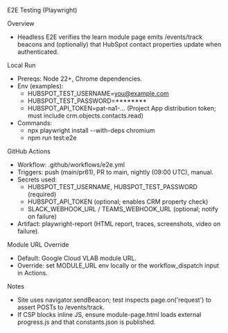 E2E Testing (Playwright)

Overview
- Headless E2E verifies the learn module page emits /events/track beacons and (optionally) that HubSpot contact properties update when authenticated.

Local Run
- Prereqs: Node 22+, Chrome dependencies.
- Env (examples):
  - HUBSPOT_TEST_USERNAME=you@example.com
  - HUBSPOT_TEST_PASSWORD=********
  - HUBSPOT_API_TOKEN=pat-na1-… (Project App distribution token; must include crm.objects.contacts.read)
- Commands:
  - npx playwright install --with-deps chromium
  - npm run test:e2e

GitHub Actions
- Workflow: .github/workflows/e2e.yml
- Triggers: push (main/pr61), PR to main, nightly (09:00 UTC), manual.
- Secrets used:
  - HUBSPOT_TEST_USERNAME, HUBSPOT_TEST_PASSWORD (required)
  - HUBSPOT_API_TOKEN (optional; enables CRM property check)
  - SLACK_WEBHOOK_URL / TEAMS_WEBHOOK_URL (optional; notify on failure)
- Artifact: playwright-report (HTML report, traces, screenshots, video on failure).

Module URL Override
- Default: Google Cloud VLAB module URL.
- Override: set MODULE_URL env locally or the workflow_dispatch input in Actions.

Notes
- Site uses navigator.sendBeacon; test inspects page.on('request') to assert POSTs to /events/track.
- If CSP blocks inline JS, ensure module-page.html loads external progress.js and that constants.json is published.
